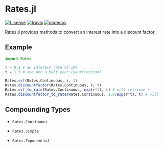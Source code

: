# Rates.jl

[![License][license-img]](LICENSE)
[![travis][travis-img]][travis-url]
[![codecov][codecov-img]][codecov-url]

[license-img]: http://img.shields.io/badge/license-MIT-brightgreen.svg?style=flat
[travis-img]: https://img.shields.io/travis/JuliaFinance/Rates.jl/master.svg?label=Linux+/+macOS
[travis-url]: https://travis-ci.org/JuliaFinance/Rates.jl
[codecov-img]: https://img.shields.io/codecov/c/github/JuliaFinance/Rates.jl/master.svg?label=codecov
[codecov-url]: http://codecov.io/github/JuliaFinance/Rates.jl?branch=master

Rates.jl provides methods to convert an interest rate into a discount factor.

## Example

```julia
import Rates

r = 0.1 # an interest rate of 10%
t = 1.5 # one and a half year (yearfraction)

Rates.erf(Rates.Continuous, r, t)
Rates.discountfactor(Rates.Continuous, r, t)
Rates.erf_to_rate(Rates.Continuous, exp(r*t), t) # will retrieve r
Rates.discountfactor_to_rate(Rates.Continuous, 1.0/exp(r*t), t) # will retrieve r
```

## Compounding Types

* `Rates.Continuous`

* `Rates.Simple`

* `Rates.Exponential`
